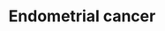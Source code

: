 ---
annotations:
- id: PW:0000611
  parent: disease pathway
  type: Pathway Ontology
  value: endometrial cancer pathway
- id: PW:0000013
  parent: disease pathway
  type: Pathway Ontology
  value: disease pathway
- id: PW:0000605
  parent: disease pathway
  type: Pathway Ontology
  value: cancer pathway
- id: CL:0002149
  parent: animal cell
  type: Cell Type Ontology
  value: epithelial cell of uterus
- id: DOID:1380
  parent: disease of cellular proliferation
  type: Disease Ontology
  value: endometrial cancer
authors:
- Khanspers
- AlexanderPico
- MaintBot
- Fehrhart
- Egonw
citedin:
- link: PMC8431385
description: Endometrial cancer (EC) is the most common gynecological malignancy and
  the fourth most common malignancy in women in the developed world after breast,
  colorectal and lung cancer. Two types of endometrial carcinoma are distinguished
  with respect to biology and clinical course. Type-I carcinoma is related to hyperestrogenism
  by association with endometrial hyperplasia, frequent expression of estrogen and
  progesterone receptors and younger age, whereas type-II carcinoma is unrelated to
  estrogen, associated with atrophic endometrium, frequent lack of estrogen and progesterone
  receptors and older age. The morphologic differences in these cancers are mirrored
  in their molecular genetic profile with type I showing defects in DNA-mismatch repair
  and mutations in PTEN, K-ras, and beta-catenin, and type II showing aneuploidy,
  p53 mutations, and her2/neu amplification. Phosphorylation information collected
  from PhosphoSitePlus (https://www.phosphosite.org)  Proteins on this pathway have
  targeted assays available via the [https://assays.cancer.gov/available_assays?wp_id=WP4155
  CPTAC Assay Portal]
last-edited: 2021-06-17
ndex: 69e45345-8b69-11eb-9e72-0ac135e8bacf
organisms:
- Homo sapiens
redirect_from:
- /index.php/Pathway:WP4155
- /instance/WP4155
- /instance/WP4155_rr123347
revision: r123347
schema-jsonld:
- '@context': https://schema.org/
  '@id': https://wikipathways.github.io/pathways/WP4155.html
  '@type': Dataset
  creator:
    '@type': Organization
    name: WikiPathways
  description: Endometrial cancer (EC) is the most common gynecological malignancy
    and the fourth most common malignancy in women in the developed world after breast,
    colorectal and lung cancer. Two types of endometrial carcinoma are distinguished
    with respect to biology and clinical course. Type-I carcinoma is related to hyperestrogenism
    by association with endometrial hyperplasia, frequent expression of estrogen and
    progesterone receptors and younger age, whereas type-II carcinoma is unrelated
    to estrogen, associated with atrophic endometrium, frequent lack of estrogen and
    progesterone receptors and older age. The morphologic differences in these cancers
    are mirrored in their molecular genetic profile with type I showing defects in
    DNA-mismatch repair and mutations in PTEN, K-ras, and beta-catenin, and type II
    showing aneuploidy, p53 mutations, and her2/neu amplification. Phosphorylation
    information collected from PhosphoSitePlus (https://www.phosphosite.org)  Proteins
    on this pathway have targeted assays available via the [https://assays.cancer.gov/available_assays?wp_id=WP4155
    CPTAC Assay Portal]
  keywords:
  - AKT1
  - AKT2
  - AKT3
  - APC
  - APC2
  - ARAF
  - AXIN1
  - AXIN2
  - BAD
  - BAK1
  - BAX
  - BRAF
  - CASP9
  - CCND1
  - CDH1
  - CDKN1A
  - CTNNA1
  - CTNNA2
  - CTNNA3
  - CTNNB1
  - DDB2
  - EGF
  - EGFR
  - ELK1
  - ERBB2
  - FGF1
  - FGF2
  - FGFR1
  - FGFR2
  - FGFR3
  - FOS
  - FOXO3
  - GADD45A
  - GADD45B
  - GADD45G
  - GRB2
  - GSK3B
  - HRAS
  - ILK
  - KRAS
  - LEF1
  - MAP2K1
  - MAP2K2
  - MAPK1
  - MAPK3
  - MYC
  - NRAS
  - PDPK1
  - PIK3CA
  - PIK3CB
  - PIK3CD
  - PIK3R1
  - PIK3R2
  - PIK3R3
  - PIP3
  - POLK
  - PTEN
  - RAF1
  - SOS1
  - SOS2
  - TCF7
  - TCF7L1
  - TCF7L2
  - TP53
  - Trastuzumab
  - brivanib
  - cenersen sodium
  - dovitinib
  - lenvatinib
  - nintedanib
  - ponatinib
  license: CC0
  name: Endometrial cancer
seo: CreativeWork
title: Endometrial cancer
wpid: WP4155
---